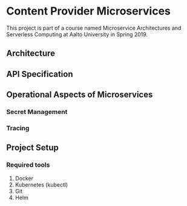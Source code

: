# Content Provider Microservices

This project is part of a course named Microservice Architectures and Serverless Computing at Aalto University in Spring 2019.

## Architecture

## API Specification

## Operational Aspects of Microservices

### Secret Management

### Tracing

## Project Setup

### Required tools

1. Docker
2. Kubernetes (kubectl)
3. Git
4. Helm